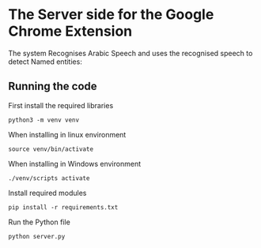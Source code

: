 # The Server side for the Google Chrome Extension

The system Recognises Arabic Speech and uses the recognised speech to detect Named entities:  
## Running the code
First install the required libraries

```
python3 -m venv venv

```
When installing in linux environment
```
source venv/bin/activate

```
When installing in Windows environment
```
./venv/scripts activate

```
Install required modules
```
pip install -r requirements.txt

```

Run the Python file
```
python server.py

```



